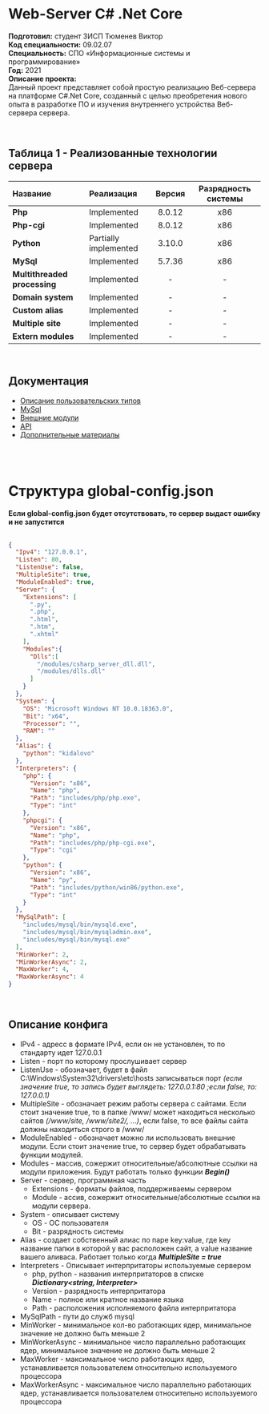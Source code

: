 # Web-Server C# .Net Core
**Подготовил:** студент 3ИСП Тюменев Виктор<br>
**Код специальности:**  09.02.07<br>
**Специальность:**  СПО «Информационные системы и программирование»<br>
**Год:** 2021 <br>
**Описание проекта:**<br>
Данный проект представляет собой простую реализацию Веб-сервера на платформе C#.Net Core, созданный с целью преобретения нового опыта в разработке ПО и изучения внутреннего устройства Веб-сервера сервера.

<br>

## Таблица 1 - Реализованные технологии сервера

Название   | Реализация   | Версия      | Разрядность системы|
:---       |   :---       |   :---:     |  :---:             |
**Php**        |Implemented                 | 8.0.12   | x86
**Php-cgi**    |Implemented                 | 8.0.12   | x86
**Python**     |Partially implemented       | 3.10.0   | x86
**MySql**      |Implemented                 | 5.7.36   | x86
**Multithreaded processing**  | Implemented |  -       |-
**Domain system**             | Implemented |  -       |-
**Custom alias**              | Implemented |  -       |-
**Multiple site**             | Implemented |  -       |-
**Extern modules**            | Implemented |  -       |-

<br>

## Документация
- [Описание пользовательских типов](\doc\Classes.md) 
- [MySql](\doc\MySql.md)
- [Внешние модули](\doc\Modules.md)
- [API](\doc\Api.md) 
- [Дополнительные материалы](\doc\Additionally.md)

<br><br>
# Структура global-config.json
**Если global-config.json будет отсутствовать, то сервер выдаст ошибку и не запустится**
<br><br>
``` json
{
  "Ipv4": "127.0.0.1",
  "Listen": 80,
  "ListenUse": false,
  "MultipleSite": true,
  "ModuleEnabled": true,
  "Server": {
    "Extensions": [
      ".py",
      ".php",
      ".html",
      ".htm",
      ".xhtml"
    ],
    "Modules":{
      "Dlls":[
        "/modules/csharp_server_dll.dll",
        "/modules/dlls.dll"
      ]
    }
  },
  "System": {
    "OS": "Microsoft Windows NT 10.0.18363.0",
    "Bit": "x64",
    "Processor": "",
    "RAM": ""
  },
  "Alias": {
    "python": "kidalovo"
  },
  "Interpreters": {
    "php": {
      "Version": "x86",
      "Name": "php",
      "Path": "includes/php/php.exe",
      "Type": "int"
    },
    "phpcgi": {
      "Version": "x86",
      "Name": "php",
      "Path": "includes/php/php-cgi.exe",
      "Type": "cgi"
    },
    "python": {
      "Version": "x86",
      "Name": "py",
      "Path": "includes/python/win86/python.exe",
      "Type": "int"
    }
  },
  "MySqlPath": [
    "includes/mysql/bin/mysqld.exe",
    "includes/mysql/bin/mysqladmin.exe",
    "includes/mysql/bin/mysql.exe"
  ],
  "MinWorker": 2,
  "MinWorkerAsync": 2,
  "MaxWorker": 4,
  "MaxWorkerAsync": 4
}
```
<br>

## Описание конфига
- IPv4 - адресс в формате IPv4, если он не установлен, то по стандарту идет 127.0.0.1
- Listen - порт по которому прослушивает сервер
- ListenUse - обозначает, будет в файл C:\Windows\System32\drivers\etc\hosts записываться порт *(если значение true, то запись будет выглядеть: 127.0.0.1:80 ;если false, то: 127.0.0.1)*
- MultipleSite - обозначает режим работы сервера с сайтами. Если стоит значение true, то в папке /www/ может находиться несколько сайтов *(/www/site, /www/site2/, ...)*, если false, то все файлы сайта должны находиться строго в /www/
- ModuleEnabled - обозначает можно ли использовать внешние модули. Если стоит значение true, то сервер будет обрабатывать функции модулей.
- Modules - массив, сожержит относительные/абсолютные ссылки на модули приложения. Будут работать только функции ***Begin()*** 
- Server - сервер, программная часть
    - Extensions - форматы файлов, поддерживаемы сервером
    - Module - ассив, сожержит относительные/абсолютные ссылки на модули сервера.
- System - описывает систему
    - OS - ОС пользователя
    - Bit - разрядность системы
- Alias - создает собственный алиас по паре key:value, где key название папки в которой у вас расположен сайт, а value название вашего аливаса. Работает только когда ***MultipleSite = true***
- Interpreters - Описывает интерпритаторы используемые сервером
    - php, python - названия интерпритаторов в списке ***Dictionary<string, Interpreter>***     
    - Version - разрядность интерпритатора
    - Name - полное или кратное название языка
    - Path - расположения исполняемого файла интерпритатора
- MySqlPath - пути до служб mysql
- MinWorker - минимальное кол-во работающих ядер, минимальное значение не должно быть меньше 2
- MinWorkerAsync - минимальное число параллельно работающих ядер, минимальное значение не должно быть меньше 2
- MaxWorker - максимальное число работающих ядер, устанавливается пользователем относительно используемого процессора
- MaxWorkerAsync - максимальное число параллельно работающих ядер, устанавливается пользователем относительно используемого процессора
<br><br>


